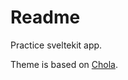 # Readme

Practice sveltekit app.

Theme is based on [Chola](https://sveltethemes.dev/article/chola-sveltekit-template).
